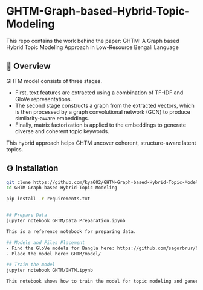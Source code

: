 # GHTM-Graph-based-Hybrid-Topic-Modeling
This repo contains the work behind the paper: GHTM: A Graph based Hybrid Topic Modeling Approach in Low-Resource Bengali Language

## 📌 Overview

GHTM model consists of three stages. 
- First, text features are extracted using a combination of TF-IDF and GloVe representations.
- The second stage constructs a graph from the extracted vectors, which is then processed by a graph convolutional network (GCN) to produce similarity-aware embeddings.
- Finally, matrix factorization is applied to the embeddings to generate diverse and coherent topic keywords.

This hybrid approach helps GHTM uncover coherent, structure-aware latent topics.


## ⚙️ Installation

```bash
git clone https://github.com/kya602/GHTM-Graph-based-Hybrid-Topic-Modeling.git
cd GHTM-Graph-based-Hybrid-Topic-Modeling

pip install -r requirements.txt


## Prepare Data
jupyter notebook GHTM/Data Preparation.ipynb

This is a reference notebook for preparing data.

## Models and Files Placement
- Find the GloVe models for Bangla here: https://github.com/sagorbrur/GloVe-Bengali
- Place the model here: GHTM/model/

## Train the model
jupyter notebook GHTM/GHTM.ipynb

This notebook shows how to train the model for topic modeling and generate topic words. It also shows how to evaluate the model.
